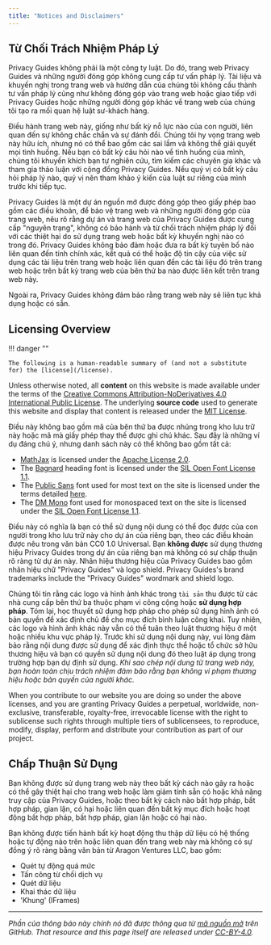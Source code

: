 ```yaml
---
title: "Notices and Disclaimers"
---
```


## Từ Chối Trách Nhiệm Pháp Lý

Privacy Guides không phải là một công ty luật. Do đó, trang web Privacy Guides và những người đóng góp không cung cấp tư vấn pháp lý. Tài liệu và khuyến nghị trong trang web và hướng dẫn của chúng tôi không cấu thành tư vấn pháp lý cũng như không đóng góp vào trang web hoặc giao tiếp với Privacy Guides hoặc những người đóng góp khác về trang web của chúng tôi tạo ra mối quan hệ luật sư-khách hàng.

Điều hành trang web này, giống như bất kỳ nỗ lực nào của con người, liên quan đến sự không chắc chắn và sự đánh đổi. Chúng tôi hy vọng trang web này hữu ích, nhưng nó có thể bao gồm các sai lầm và không thể giải quyết mọi tình huống. Nếu bạn có bất kỳ câu hỏi nào về tình huống của mình, chúng tôi khuyến khích bạn tự nghiên cứu, tìm kiếm các chuyên gia khác và tham gia thảo luận với cộng đồng Privacy Guides. Nếu quý vị có bất kỳ câu hỏi pháp lý nào, quý vị nên tham khảo ý kiến của luật sư riêng của mình trước khi tiếp tục.

Privacy Guides là một dự án nguồn mở được đóng góp theo giấy phép bao gồm các điều khoản, để bảo vệ trang web và những người đóng góp của trang web, nêu rõ rằng dự án và trang web của Privacy Guides được cung cấp "nguyên trạng", không có bảo hành và từ chối trách nhiệm pháp lý đối với các thiệt hại do sử dụng trang web hoặc bất kỳ khuyến nghị nào có trong đó. Privacy Guides không bảo đảm hoặc đưa ra bất kỳ tuyên bố nào liên quan đến tính chính xác, kết quả có thể hoặc độ tin cậy của việc sử dụng các tài liệu trên trang web hoặc liên quan đến các tài liệu đó trên trang web hoặc trên bất kỳ trang web của bên thứ ba nào được liên kết trên trang web này.

Ngoài ra, Privacy Guides không đảm bảo rằng trang web này sẽ liên tục khả dụng hoặc có sẵn.

## Licensing Overview

!!! danger ""

    The following is a human-readable summary of (and not a substitute for) the [license](/license).

Unless otherwise noted, all **content** on this website is made available under the terms of the [Creative Commons Attribution-NoDerivatives 4.0 International Public License](https://github.com/privacyguides/privacyguides.org/blob/main/LICENSE). The underlying **source code** used to generate this website and display that content is released under the [MIT License](https://github.com/privacyguides/privacyguides.org/tree/main/LICENSE-CODE).

Điều này không bao gồm mã của bên thứ ba được nhúng trong kho lưu trữ này hoặc mã mà giấy phép thay thế được ghi chú khác. Sau đây là những ví dụ đáng chú ý, nhưng danh sách này có thể không bao gồm tất cả:

* [MathJax](https://github.com/privacyguides/privacyguides.org/blob/main/theme/assets/javascripts/mathjax.js) is licensed under the [Apache License 2.0](https://github.com/privacyguides/privacyguides.org/blob/main/docs/assets/javascripts/LICENSE.mathjax.txt).
* The [Bagnard](https://github.com/privacyguides/brand/tree/main/WOFF/bagnard) heading font is licensed under the [SIL Open Font License 1.1](https://github.com/privacyguides/brand/blob/main/WOFF/bagnard/LICENSE.txt).
* The [Public Sans](https://github.com/privacyguides/brand/tree/main/WOFF/public_sans) font used for most text on the site is licensed under the terms detailed [here](https://github.com/privacyguides/brand/blob/main/WOFF/public_sans/LICENSE.txt).
* The [DM Mono](https://github.com/privacyguides/brand/tree/main/WOFF/dm_mono) font used for monospaced text on the site is licensed under the [SIL Open Font License 1.1](https://github.com/privacyguides/brand/blob/main/WOFF/dm_mono/LICENSE.txt).

Điều này có nghĩa là bạn có thể sử dụng nội dung có thể đọc được của con người trong kho lưu trữ này cho dự án của riêng bạn, theo các điều khoản được nêu trong văn bản CC0 1.0 Universal. Bạn **không được** sử dụng thương hiệu Privacy Guides trong dự án của riêng bạn mà không có sự chấp thuận rõ ràng từ dự án này. Nhãn hiệu thương hiệu của Privacy Guides bao gồm nhãn hiệu chữ "Privacy Guides" và logo shield. Privacy Guides's brand trademarks include the "Privacy Guides" wordmark and shield logo.

Chúng tôi tin rằng các logo và hình ảnh khác trong `tài sản` thu được từ các nhà cung cấp bên thứ ba thuộc phạm vi công cộng hoặc **sử dụng hợp pháp**. Tóm lại, học thuyết sử dụng hợp pháp [](https://en.wikipedia.org/wiki/Fair_use) cho phép sử dụng hình ảnh có bản quyền để xác định chủ đề cho mục đích bình luận công khai. Tuy nhiên, các logo và hình ảnh khác này vẫn có thể tuân theo luật thương hiệu ở một hoặc nhiều khu vực pháp lý. Trước khi sử dụng nội dung này, vui lòng đảm bảo rằng nội dung được sử dụng để xác định thực thể hoặc tổ chức sở hữu thương hiệu và bạn có quyền sử dụng nội dung đó theo luật áp dụng trong trường hợp bạn dự định sử dụng. *Khi sao chép nội dung từ trang web này, bạn hoàn toàn chịu trách nhiệm đảm bảo rằng bạn không vi phạm thương hiệu hoặc bản quyền của người khác.*

When you contribute to our website you are doing so under the above licenses, and you are granting Privacy Guides a perpetual, worldwide, non-exclusive, transferable, royalty-free, irrevocable license with the right to sublicense such rights through multiple tiers of sublicensees, to reproduce, modify, display, perform and distribute your contribution as part of our project.

## Chấp Thuận Sử Dụng

Bạn không được sử dụng trang web này theo bất kỳ cách nào gây ra hoặc có thể gây thiệt hại cho trang web hoặc làm giảm tính sẵn có hoặc khả năng truy cập của Privacy Guides, hoặc theo bất kỳ cách nào bất hợp pháp, bất hợp pháp, gian lận, có hại hoặc liên quan đến bất kỳ mục đích hoặc hoạt động bất hợp pháp, bất hợp pháp, gian lận hoặc có hại nào.

Bạn không được tiến hành bất kỳ hoạt động thu thập dữ liệu có hệ thống hoặc tự động nào trên hoặc liên quan đến trang web này mà không có sự đồng ý rõ ràng bằng văn bản từ Aragon Ventures LLC, bao gồm:

* Quét tự động quá mức
* Tấn công từ chối dịch vụ
* Quét dữ liệu
* Khai thác dữ liệu
* 'Khung' (IFrames)

---

*Phần của thông báo này chính nó đã được thông qua từ [mã nguồn mở](https://github.com/github/opensource.guide/blob/master/notices.md) trên GitHub. That resource and this page itself are released under [CC-BY-4.0](https://creativecommons.org/licenses/by-sa/4.0/).*
